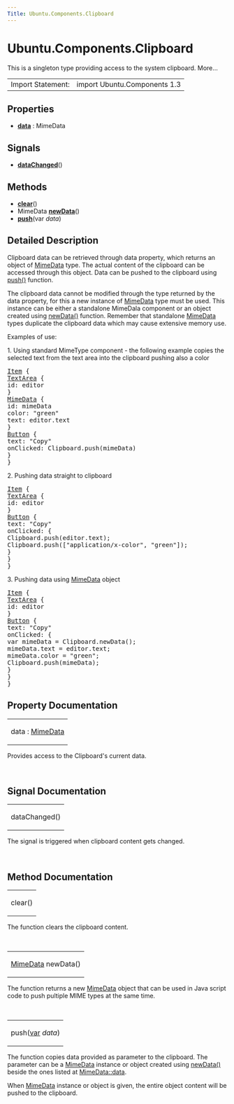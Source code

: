 ```yaml
---
Title: Ubuntu.Components.Clipboard
---
```


# Ubuntu.Components.Clipboard

<span class="subtitle"></span>
<!-- $$$Clipboard-brief -->
<p>This is a singleton type providing access to the system clipboard. More...</p>
<!-- @@@Clipboard -->
<table class="alignedsummary">
<tr><td class="memItemLeft rightAlign topAlign"> Import Statement:</td><td class="memItemRight bottomAlign"> import Ubuntu.Components 1.3</td></tr></table><ul>
</ul>
<h2 id="properties">Properties</h2>
<ul>
<li class="fn"><b><b><a href="#data-prop">data</a></b></b> : MimeData</li>
</ul>
<h2 id="signals">Signals</h2>
<ul>
<li class="fn"><b><b><a href="#dataChanged-signal">dataChanged</a></b></b>()</li>
</ul>
<h2 id="methods">Methods</h2>
<ul>
<li class="fn"><b><b><a href="#clear-method">clear</a></b></b>()</li>
<li class="fn">MimeData <b><b><a href="#newData-method">newData</a></b></b>()</li>
<li class="fn"><b><b><a href="#push-method">push</a></b></b>(var <i>data</i>)</li>
</ul>
<!-- $$$Clipboard-description -->
<h2 id="details">Detailed Description</h2>
</p>
<p>Clipboard data can be retrieved through data property, which returns an object of <a href="Ubuntu.Components.MimeData.md">MimeData</a> type. The actual content of the clipboard can be accessed through this object. Data can be pushed to the clipboard using <a href="#push-method">push()</a> function.</p>
<p>The clipboard data cannot be modified through the type returned by the data property, for this a new instance of <a href="Ubuntu.Components.MimeData.md">MimeData</a> type must be used. This instance can be either a standalone MimeDala component or an object created using <a href="#newData-method">newData()</a> function. Remember that standalone <a href="Ubuntu.Components.MimeData.md">MimeData</a> types duplicate the clipboard data which may cause extensive memory use.</p>
<p>Examples of use:</p>
<p>1. Using standard MimeType component - the following example copies the selected text from the text area into the clipboard pushing also a color</p>
<pre class="qml"><span class="type"><a href="../sdk-14.10/QtQuick.Item.md">Item</a></span> {
<span class="type"><a href="Ubuntu.Components.TextArea.md">TextArea</a></span> {
<span class="name">id</span>: <span class="name">editor</span>
}
<span class="type"><a href="Ubuntu.Components.MimeData.md">MimeData</a></span> {
<span class="name">id</span>: <span class="name">mimeData</span>
<span class="name">color</span>: <span class="string">&quot;green&quot;</span>
<span class="name">text</span>: <span class="name">editor</span>.<span class="name">text</span>
}
<span class="type"><a href="Ubuntu.Components.Button.md">Button</a></span> {
<span class="name">text</span>: <span class="string">&quot;Copy&quot;</span>
<span class="name">onClicked</span>: <span class="name">Clipboard</span>.<span class="name">push</span>(<span class="name">mimeData</span>)
}
}</pre>
<p>2. Pushing data straight to clipboard</p>
<pre class="qml"><span class="type"><a href="../sdk-14.10/QtQuick.Item.md">Item</a></span> {
<span class="type"><a href="Ubuntu.Components.TextArea.md">TextArea</a></span> {
<span class="name">id</span>: <span class="name">editor</span>
}
<span class="type"><a href="Ubuntu.Components.Button.md">Button</a></span> {
<span class="name">text</span>: <span class="string">&quot;Copy&quot;</span>
<span class="name">onClicked</span>: {
<span class="name">Clipboard</span>.<span class="name">push</span>(<span class="name">editor</span>.<span class="name">text</span>);
<span class="name">Clipboard</span>.<span class="name">push</span>([<span class="string">&quot;application/x-color&quot;</span>, <span class="string">&quot;green&quot;</span>]);
}
}
}</pre>
<p>3. Pushing data using <a href="Ubuntu.Components.MimeData.md">MimeData</a> object</p>
<pre class="qml"><span class="type"><a href="../sdk-14.10/QtQuick.Item.md">Item</a></span> {
<span class="type"><a href="Ubuntu.Components.TextArea.md">TextArea</a></span> {
<span class="name">id</span>: <span class="name">editor</span>
}
<span class="type"><a href="Ubuntu.Components.Button.md">Button</a></span> {
<span class="name">text</span>: <span class="string">&quot;Copy&quot;</span>
<span class="name">onClicked</span>: {
var <span class="name">mimeData</span> = <span class="name">Clipboard</span>.<span class="name">newData</span>();
<span class="name">mimeData</span>.<span class="name">text</span> <span class="operator">=</span> <span class="name">editor</span>.<span class="name">text</span>;
<span class="name">mimeData</span>.<span class="name">color</span> <span class="operator">=</span> <span class="string">&quot;green&quot;</span>;
<span class="name">Clipboard</span>.<span class="name">push</span>(<span class="name">mimeData</span>);
}
}
}</pre>
<!-- @@@Clipboard -->
<h2>Property Documentation</h2>
<!-- $$$data -->
<table class="qmlname"><tr valign="top" id="data-prop"><td class="tblQmlPropNode"><p><span class="name">data</span> : <span class="type"><a href="Ubuntu.Components.MimeData.md">MimeData</a></span></p></td></tr></table><p>Provides access to the Clipboard's current data.</p>
<!-- @@@data -->
<br/>
<h2>Signal Documentation</h2>
<!-- $$$dataChanged -->
<table class="qmlname"><tr valign="top" id="dataChanged-signal"><td class="tblQmlFuncNode"><p><span class="name">dataChanged</span>()</p></td></tr></table><p>The signal is triggered when clipboard content gets changed.</p>
<!-- @@@dataChanged -->
<br/>
<h2>Method Documentation</h2>
<!-- $$$clear -->
<table class="qmlname"><tr valign="top" id="clear-method"><td class="tblQmlFuncNode"><p><span class="name">clear</span>()</p></td></tr></table><p>The function clears the clipboard content.</p>
<!-- @@@clear -->
<br/>
<!-- $$$newData -->
<table class="qmlname"><tr valign="top" id="newData-method"><td class="tblQmlFuncNode"><p><span class="type"><a href="Ubuntu.Components.MimeData.md">MimeData</a></span> <span class="name">newData</span>()</p></td></tr></table><p>The function returns a new <a href="Ubuntu.Components.MimeData.md">MimeData</a> object that can be used in Java script code to push pultiple MIME types at the same time.</p>
<!-- @@@newData -->
<br/>
<!-- $$$push -->
<table class="qmlname"><tr valign="top" id="push-method"><td class="tblQmlFuncNode"><p><span class="name">push</span>(<span class="type"><a href="http://doc.qt.io/qt-5/qml-var.html">var</a></span><i> data</i>)</p></td></tr></table><p>The function copies data provided as parameter to the clipboard. The parameter can be a <a href="Ubuntu.Components.MimeData.md">MimeData</a> instance or object created using <a href="#newData-method">newData()</a> beside the ones listed at <a href="Ubuntu.Components.MimeData.md#data-prop">MimeData::data</a>.</p>
<p>When <a href="Ubuntu.Components.MimeData.md">MimeData</a> instance or object is given, the entire object content will be pushed to the clipboard.</p>
<!-- @@@push -->
<br/>
